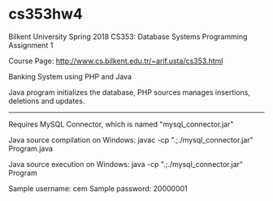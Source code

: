 # cs353hw4

Bilkent University Spring 2018 CS353: Database Systems Programming Assignment 1

Course Page: http://www.cs.bilkent.edu.tr/~arif.usta/cs353.html

Banking System using PHP and Java

Java program initializes the database, PHP sources manages insertions, deletions and updates.

------------------------------------------------------------------------------------------------------------------------------------------

Requires MySQL Connector, which is named "mysql_connector.jar"

Java source compilation on Windows: javac -cp ".;./mysql_connector.jar" Program.java

Java source execution on Windows: java -cp ".;./mysql_connector.jar" Program

Sample username: cem
Sample password: 20000001

